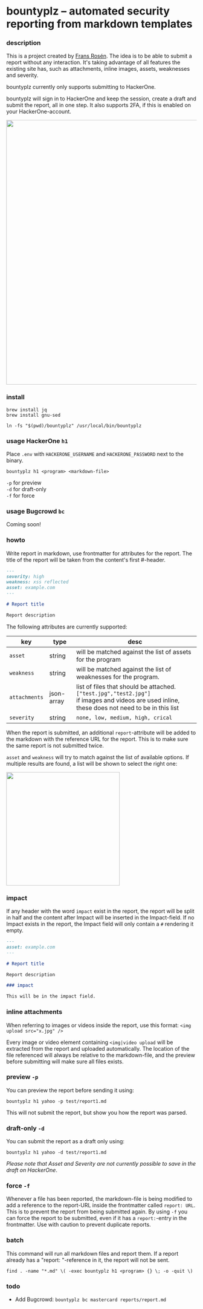 # bountyplz – automated security reporting from markdown templates

### description

This is a project created by [Frans Rosén](https://twitter.com/fransrosen). The idea is to be able to submit a report without any interaction. It's taking advantage of all features the existing site has, such as attachments, inline images, assets, weaknesses and severity.

bountyplz currently only supports submitting to HackerOne.

bountyplz will sign in to HackerOne and keep the session, create a draft and submit the report, all in one step. It also supports 2FA, if this is enabled on your HackerOne-account.

<img src="https://github.com/fransr/bountyplz/raw/documentation-files/preview/preview1.png" width="700" />

### install

```
brew install jq
brew install gnu-sed

ln -fs "$(pwd)/bountyplz" /usr/local/bin/bountyplz
```

### usage HackerOne `h1`

Place `.env` with `HACKERONE_USERNAME` and `HACKERONE_PASSWORD` next to the binary.

```
bountyplz h1 <program> <markdown-file>
```

`-p` for preview<br />
`-d` for draft-only<br />
`-f` for force

### usage Bugcrowd `bc`

Coming soon!

### howto

Write report in markdown, use frontmatter for attributes for the report. The title of the report will be taken from the content's first #-header.

```md
---
severity: high
weakness: xss reflected
asset: example.com
---

# Report title

Report description
```

The following attributes are currently supported:

| key   | type | desc |
|-------|------|---|
|`asset`|string|will be matched against the list of assets for the program|
|`weakness`|string|will be matched against the list of weaknesses for the program. |
|`attachments`|json-array|list of files that should be attached. `["test.jpg","test2.jpg"]`<br />if images and videos are used inline, these does not need to be in this list|
|`severity`|string|`none, low, medium, high, crical`|

When the report is submitted, an additional `report`-attribute will be added to the markdown with the reference URL for the report. This is to make sure the same report is not submitted twice.

`asset` and `weakness` will try to match against the list of available options. If multiple results are found, a list will be shown to select the right one:

<img src="https://github.com/fransr/bountyplz/raw/documentation-files/preview/preview2.png" width="300" />

### impact

If any header with the word `impact` exist in the report, the report will be split in half and the content after Impact will be inserted in the Impact-field. If no Impact exists in the report, the Impact field will only contain a `#` rendering it empty.

```md
---
asset: example.com
---

# Report title

Report description

### impact

This will be in the impact field.
```

### inline attachments

When referring to images or videos inside the report, use this format: `<img upload src="x.jpg" />`

Every image or video element containing `<img|video upload` will be extracted from the report and uploaded automatically. The location of the file referenced will always be relative to the markdown-file, and the preview before submitting will make sure all files exists.

### preview `-p`

You can preview the report before sending it using:

```
bountyplz h1 yahoo -p test/report1.md
```

This will not submit the report, but show you how the report was parsed.

### draft-only `-d`

You can submit the report as a draft only using:

```
bountyplz h1 yahoo -d test/report1.md
```

*Please note that Asset and Severity are not currently possible to save in the draft on HackerOne*.

### force `-f `

Whenever a file has been reported, the markdown-file is being modified to add a reference to the report-URL inside the frontmatter called `report: URL`. This is to prevent the report from being submitted again. By using `-f` you can force the report to be submitted, even if it has a `report:`-entry in the frontmatter. Use with caution to prevent duplicate reports.

### batch

This command will run all markdown files and report them. If a report already has a "report: "-reference in it, the report will not be sent.

```
find . -name "*.md" \( -exec bountyplz h1 <program> {} \; -o -quit \)
```

### todo

* Add Bugcrowd: `bountyplz bc mastercard reports/report.md`

